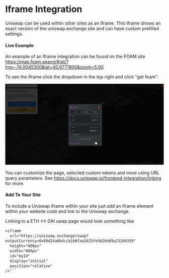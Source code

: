 # Iframe Integration

Uniswap can be used within other sites as an Iframe. This Iframe shows an exact version of the uniswap.exchange site and can have custom prefilled settings. 

#### Live Example

An example of an Iframe integration can be found on the FOAM site https://map.foam.space/#/at/?lng=-74.0045300&lat=40.6771800&zoom=5.00

To see the Iframe click the dropdown in the top right and click "get foam". 

![Foam Iframe Example](../.gitbook/assets/foamiframe.png)

You can customize the page, selected custom tokens and more using URL query parameters. See https://docs.uniswap.io/frontend-integration/linking for more. 

#### Add To Your Site

To include a Uniswap iframe within your site just add an iframe element within your website code and link to the Uniswap exchange. 

Linking to a ETH <-> DAI swap page would look something like

```            
<iframe
  url="https://uniswap.exchange/swap?outputCurrency=0x89d24a6b4ccb1b6faa2625fe562bdd9a23260359"
  height="600px"
  width="600px"
  id="myId"
  display="initial"
  position="relative"
/>```
